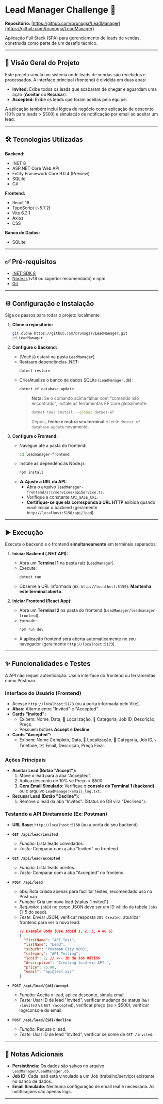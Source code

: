 # Lead Manager Challenge 🚀

**Repositório:** [https://github.com/brunogsr/LeadManager](https://github.com/brunogsr/LeadManager)

Aplicação Full Stack (SPA) para gerenciamento de leads de vendas, construída como parte de um desafio técnico.

---

## 🎯 Visão Geral do Projeto

Este projeto simula um sistema onde leads de vendas são recebidos e processados. A interface principal (frontend) é dividida em duas abas:

*   **Invited:** Exibe todos os leads que acabaram de chegar e aguardam uma ação (**Aceitar** ou **Recusar**).
*   **Accepted:** Exibe os leads que foram aceitos pela equipe.

A aplicação também inclui lógica de negócio como aplicação de desconto (10% para leads > $500) e simulação de notificação por email ao aceitar um lead.

---

## 🛠️ Tecnologias Utilizadas

**Backend:**
*   .NET 8
*   ASP.NET Core Web API
*   Entity Framework Core 9.0.4 (Preview)
*   SQLite
*   C#

**Frontend:**
*   React 19
*   TypeScript (~5.7.2)
*   Vite 6.3.1
*   Axios
*   CSS

**Banco de Dados:**
*   SQLite

---

## ✅ Pré-requisitos

*   [.NET SDK 8](https://dotnet.microsoft.com/download/dotnet/8.0)
*   [Node.js](https://nodejs.org/) (v18 ou superior recomendado) e npm
*   [Git](https://git-scm.com/)

---

## ⚙️ Configuração e Instalação

Siga os passos para rodar o projeto localmente:

1.  **Clone o repositório:**
    ```bash
    git clone https://github.com/brunogsr/LeadManager.git
    cd LeadManager
    ```

2.  **Configure o Backend:**
    *   (Você já estará na pasta `LeadManager`)
    *   Restaure dependências .NET:
        ```bash
        dotnet restore
        ```
    *   Crie/Atualize o banco de dados SQLite (`LeadManager.db`):
        ```bash
        dotnet ef database update
        ```
        > **Nota:** Se o comando acima falhar com "comando não encontrado", instale as ferramentas EF Core globalmente:
        > ```bash
        > dotnet tool install --global dotnet-ef
        > ```
        > Depois, **feche e reabra seu terminal** e tente `dotnet ef database update` novamente.

3.  **Configure o Frontend:**
    *   Navegue até a pasta do frontend:
        ```bash
        cd leadmanager-frontend
        ```
    *   Instale as dependências Node.js:
        ```bash
        npm install
        ```
    *   **⚠️ Ajuste a URL da API:**
        *   Abra o arquivo `leadmanager-frontend/src/services/apiService.ts`.
        *   Verifique a constante `API_BASE_URL`.
        *   **Certifique-se que ela corresponda à URL HTTP** exibida quando você iniciar o backend (geralmente `http://localhost:5150/api/lead`).

---

## ▶️ Execução

Execute o backend e o frontend **simultaneamente** em terminais separados:

1.  **Iniciar Backend (.NET API):**
    *   Abra um **Terminal 1** na pasta raiz (`LeadManager`).
    *   Execute:
        ```bash
        dotnet run
        ```
    *   Observe a URL informada (ex: `http://localhost:5150`). **Mantenha este terminal aberto.**

2.  **Iniciar Frontend (React App):**
    *   Abra um **Terminal 2** na pasta do frontend (`LeadManager/leadmanager-frontend`).
    *   Execute:
        ```bash
        npm run dev
        ```
    *   A aplicação frontend será aberta automaticamente no seu navegador (geralmente `http://localhost:5173`).

---

## ✨ Funcionalidades e Testes

A API não requer autenticação. Use a interface do frontend ou ferramentas como Postman.
### Interface do Usuário (Frontend)

*   Acesse `http://localhost:5173` (ou a porta informada pelo Vite).
*   **Abas:** Alterne entre "Invited" e "Accepted".
*   **Cards "Invited":**
    *   Exibem: Nome, Data, 📍 Localização, 💼 Categoria, Job ID, Descrição, Preço.
    *   Possuem botões **Accept** e **Decline**.
*   **Cards "Accepted":**
    *   Exibem: Nome Completo, Data, 📍 Localização, 💼 Categoria, Job ID, 📞 Telefone, ✉️ Email, Descrição, Preço Final.

### Ações Principais

*   **Aceitar Lead (Botão "Accept"):**
    1.  Move o lead para a aba "Accepted".
    2.  Aplica desconto de 10% se Preço > $500.
    3.  **Gera Email Simulado:** Verifique o **console do Terminal 1 (backend)** ou o arquivo `LeadManager/email_log.txt`.
*   **Recusar Lead (Botão "Decline"):**
    1.  Remove o lead da aba "Invited". (Status no DB vira "Declined").

### Testando a API Diretamente (Ex: Postman)

*   **URL Base:** `http://localhost:5150` (ou a porta do seu backend)

*   **`GET /api/lead/invited`**
    *   _Função:_ Lista leads convidados.
    *   _Teste:_ Comparar com a aba "Invited" no frontend.

*   **`GET /api/lead/accepted`**
    *   _Função:_ Lista leads aceitos.
    *   _Teste:_ Comparar com a aba "Accepted" no frontend.

*   **`POST /api/lead`**
    *   obs: Rota criada apenas para facilitar testes, recomendado uso no Postman
    *   _Função:_ Cria um novo lead (status "Invited").
    *   _Requisito:_ `jobId` no corpo JSON deve ser um ID válido da tabela `Jobs` (1-5 do seed).
    *   _Teste:_ Enviar JSON, verificar resposta `201 Created`, atualizar frontend para ver o novo lead.
        ```json
        // Exemplo Body (Use JobId 1, 2, 3, 4 ou 5)
        {
          "firstName": "API Test",
          "lastName": "Lead",
          "suburb": "Postman City 9000",
          "category": "API Testing",
          "jobId": 2, // <-- ID de Job Válido
          "description": "Creating lead via API.",
          "price": 75.00,
          "email": "api@test.xyz"
        }
        ```

*   **`POST /api/lead/{id}/accept`**
    *   _Função:_ Aceita o lead, aplica desconto, simula email.
    *   _Teste:_ Usar ID de lead "Invited", verificar mudança de status (`GET /invited` vs `GET /accepted`), verificar preço (se > $500), verificar log/console do email.

*   **`POST /api/lead/{id}/decline`**
    *   _Função:_ Recusa o lead.
    *   _Teste:_ Usar ID de lead "Invited", verificar se some de `GET /invited`.

---

## 📝 Notas Adicionais

*   **Persistência:** Os dados são salvos no arquivo `LeadManager/LeadManager.db`.
*   **Job ID:** Cada lead está vinculado a um Job (trabalho/serviço) existente no banco de dados.
*   **Email Simulado:** Nenhuma configuração de email real é necessária. As notificações são apenas logs.

---
